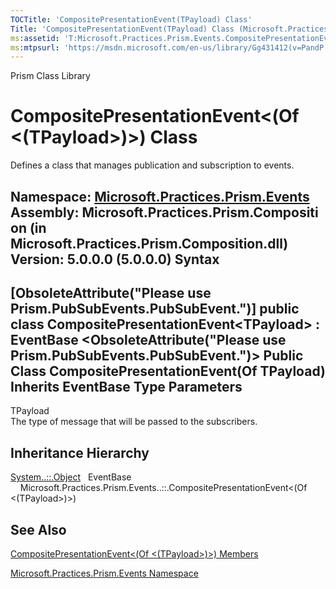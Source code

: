 ```yaml
---
TOCTitle: 'CompositePresentationEvent(TPayload) Class'
Title: 'CompositePresentationEvent(TPayload) Class (Microsoft.Practices.Prism.Events)'
ms:assetid: 'T:Microsoft.Practices.Prism.Events.CompositePresentationEvent\`1'
ms:mtpsurl: 'https://msdn.microsoft.com/en-us/library/Gg431412(v=PandP.50)'
---
```


Prism Class Library

CompositePresentationEvent&lt;(Of &lt;(TPayload&gt;)&gt;) Class
===============================================================

Defines a class that manages publication and subscription to events.

**Namespace:** [Microsoft.Practices.Prism.Events](https://msdn.microsoft.com/n:microsoft.practices.prism.events)
**Assembly:** Microsoft.Practices.Prism.Composition (in Microsoft.Practices.Prism.Composition.dll) Version: 5.0.0.0 (5.0.0.0)
Syntax
------

<span id="syntaxToggle"></span>[ObsoleteAttribute("Please use Prism.PubSubEvents.PubSubEvent.")\] public class CompositePresentationEvent&lt;TPayload&gt; : EventBase &lt;ObsoleteAttribute("Please use Prism.PubSubEvents.PubSubEvent.")&gt; Public Class CompositePresentationEvent(Of TPayload) Inherits EventBase
Type Parameters
---------------

<span id="templatesToggle"></span>
TPayload  
The type of message that will be passed to the subscribers.

Inheritance Hierarchy
---------------------

<span id="familyToggle"></span>[System..::.Object](http://msdn2.microsoft.com/en-us/library/e5kfa45b)
  EventBase
    Microsoft.Practices.Prism.Events..::.CompositePresentationEvent&lt;(Of &lt;(TPayload&gt;)&gt;)

See Also
--------

<span id="seeAlsoToggle"></span>
[CompositePresentationEvent&lt;(Of &lt;(TPayload&gt;)&gt;) Members](https://msdn.microsoft.com/allmembers.t:microsoft.practices.prism.events.compositepresentationevent%601)

[Microsoft.Practices.Prism.Events Namespace](https://msdn.microsoft.com/n:microsoft.practices.prism.events)
